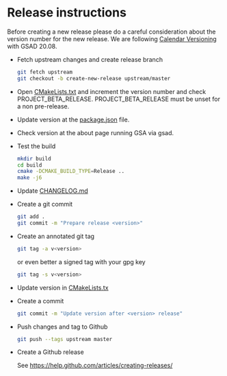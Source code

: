 # Release instructions

Before creating a new release please do a careful consideration about the
version number for the new release. We are following
[Calendar Versioning](https://calver.org/) with GSAD 20.08.

* Fetch upstream changes and create release branch

  ```sh
  git fetch upstream
  git checkout -b create-new-release upstream/master
  ```

* Open [CMakeLists.txt](https://github.com/greenbone/gsa/blob/master/CMakeLists.txt)
  and increment the version number and check PROJECT_BETA_RELEASE.
  PROJECT_BETA_RELEASE must be unset for a non pre-release.

* Update version at the [package.json](https://github.com/greenbone/gsa/blob/master/gsa/package.json) file.

* Check version at the about page running GSA via gsad.

* Test the build

  ```sh
  mkdir build
  cd build
  cmake -DCMAKE_BUILD_TYPE=Release ..
  make -j6
  ```

* Update [CHANGELOG.md](https://github.com/greenbone/gsa/blob/master/CHANGELOG.md)

* Create a git commit

  ```sh
  git add .
  git commit -m "Prepare release <version>"
  ```

* Create an annotated git tag

  ```sh
  git tag -a v<version>
  ```

  or even better a signed tag with your gpg key

  ```sh
  git tag -s v<version>
  ```

* Update version in [CMakeLists.tx](https://github.com/greenbone/gsa/blob/master/CMakeLists.txt)

* Create a commit

  ```sh
  git commit -m "Update version after <version> release"
  ```

* Push changes and tag to Github

  ```sh
  git push --tags upstream master
  ```

* Create a Github release

  See https://help.github.com/articles/creating-releases/
